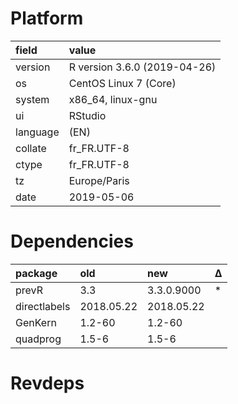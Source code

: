 # Platform

|field    |value                        |
|:--------|:----------------------------|
|version  |R version 3.6.0 (2019-04-26) |
|os       |CentOS Linux 7 (Core)        |
|system   |x86_64, linux-gnu            |
|ui       |RStudio                      |
|language |(EN)                         |
|collate  |fr_FR.UTF-8                  |
|ctype    |fr_FR.UTF-8                  |
|tz       |Europe/Paris                 |
|date     |2019-05-06                   |

# Dependencies

|package      |old        |new        |Δ  |
|:------------|:----------|:----------|:--|
|prevR        |3.3        |3.3.0.9000 |*  |
|directlabels |2018.05.22 |2018.05.22 |   |
|GenKern      |1.2-60     |1.2-60     |   |
|quadprog     |1.5-6      |1.5-6      |   |

# Revdeps

